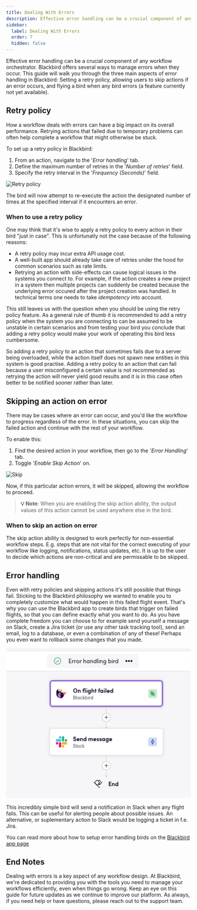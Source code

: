 ```yaml
---
title: Dealing With Errors
description: Effective error handling can be a crucial component of any workflow orchestrator. Blackbird offers several ways to manage errors when they occur. This guide will walk you through the three main aspects of error handling in Blackbird.
sidebar:
  label: Dealing With Errors
  order: 7
  hidden: false
---
```


Effective error handling can be a crucial component of any workflow orchestrator. Blackbird offers several ways to manage errors when they occur. This guide will walk you through the three main aspects of error handling in Blackbird: Setting a retry policy, allowing users to skip actions if an error occurs, and flying a bird when any bird errors (a feature currently not yet available).

## Retry policy

How a workflow deals with errors can have a big impact on its overall performance. Retrying actions that failed due to temporary problems can often help complete a workflow that might otherwise be stuck.

To set up a retry policy in Blackbird:

1. From an action, navigate to the '_Error handling_' tab.
2. Define the maximum number of retries in the '_Number of retries_' field.
3. Specify the retry interval in the '_Frequency (Seconds)_' field.

![Retry policy](~/assets/guides/errors/retry.png)

The bird will now attempt to re-execute the action the designated number of times at the specified interval if it encounters an error.

### When to use a retry policy

One may think that it's wise to apply a retry policy to every action in their bird "just in case". This is unfortunatly not the case because of the following reasons:

- A retry policy may incur extra API usage cost.
- A well-built app should already take care of retries under the hood for common scenarios such as rate limits.
- Retrying an action with side-effects can cause logical issues in the systems you connect to. For example, if the action creates a new project in a system then multiple projects can suddenly be created because the underlying error occured after the project creation was handled. In technical terms one needs to take _idempotency_ into account.

This still leaves us with the question when you should be using the retry policy feature. As a general rule of thumb it is recommended to add a retry policy when the system you are connecting to can be assumed to be unstable in certain scenarios and from testing your bird you conclude that adding a retry policy would make your work of operating this bird less cumbersome.

So adding a retry policy to an action that sometimes fails due to a server being overloaded, while the action itself does not spawn new entities in this system is good practise. Adding a retry policy to an action that can fail because a user misconfigured a certain value is not recommended as retrying the action will never yield good results and it is in this case often better to be notified sooner rather than later.

## Skipping an action on error

There may be cases where an error can occur, and you'd like the workflow to progress regardless of the error. In these situations, you can skip the failed action and continue with the rest of your workflow.

To enable this:

1. Find the desired action in your workflow, then go to the '_Error Handling_' tab.
2. Toggle '_Enable Skip Action_' on.

![Skip](~/assets/guides/errors/skip.png)

Now, if this particular action errors, it will be skipped, allowing the workflow to proceed.

> **💡 Note**: When you are enabling the skip action ability, the output values of this action cannot be used anywhere else in the bird.

### When to skip an action on error

The skip action ability is designed to work perfectly for non-essential workflow steps. E.g. steps that are not vital for the correct executing of your workflow like logging, notifications, status updates, etc. It is up to the user to decide which actions are non-critical and are permissable to be skipped.

## Error handling

Even with retry policies and skipping actions it's still possible that things fail. Sticking to the Blackbird philosophy we wanted to enable you to completely customize what would happen in this failed flight event. That's why you can use the Blackbird app to create birds that trigger on failed flights, so that you can define exactly what you want to do. As you have complete freedom you can choose to for example send yourself a message on Slack, create a Jira ticket (or use any other task tracking tool), send an email, log to a database, or even a combination of any of these! Perhaps you even want to rollback some changes that you made.

![1721141187211](https://raw.githubusercontent.com/bb-io/Blackbird/main/image/README/1721141187211.png)

This incredibly simple bird will send a notification in Slack when any flight fails. This can be useful for alerting people about possible issues. An alternative, or suplementary action to Slack would be logging a ticket in f.e. Jira.

You can read more about how to setup error handling birds on the [Blackbird app page](../../apps/blackbird-service-api/)

## End Notes

Dealing with errors is a key aspect of any workflow design. At Blackbird, we're dedicated to providing you with the tools you need to manage your workflows efficiently, even when things go wrong. Keep an eye on this guide for future updates as we continue to improve our platform. As always, if you need help or have questions, please reach out to the support team.

